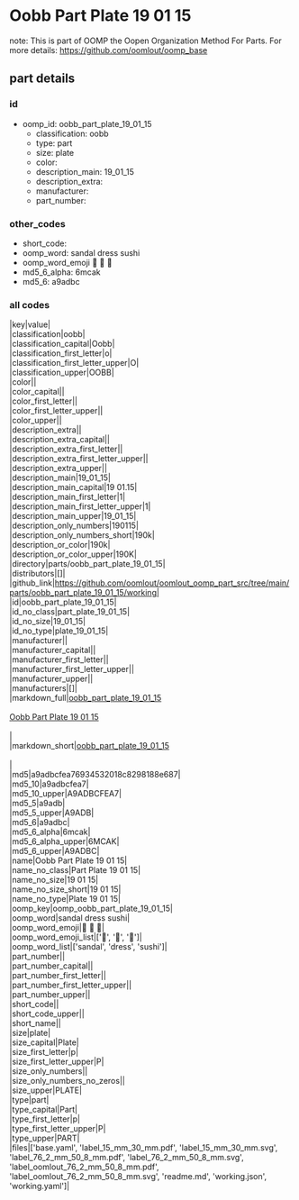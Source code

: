 # Oobb Part Plate 19 01 15  

note: This is part of OOMP the Oopen Organization Method For Parts. For more details: https://github.com/oomlout/oomp_base

##  part details





### id
* oomp_id: oobb_part_plate_19_01_15
  * classification: oobb
  * type: part
  * size: plate
  * color: 
  * description_main: 19_01_15
  * description_extra: 
  * manufacturer: 
  * part_number: 

### other_codes
* short_code: 
* oomp_word: sandal dress sushi
* oomp_word_emoji :sandal: :dress: :sushi:
* md5_6_alpha: 6mcak
* md5_6: a9adbc

### all codes 
|key|value|  
|classification|oobb|  
|classification_capital|Oobb|  
|classification_first_letter|o|  
|classification_first_letter_upper|O|  
|classification_upper|OOBB|  
|color||  
|color_capital||  
|color_first_letter||  
|color_first_letter_upper||  
|color_upper||  
|description_extra||  
|description_extra_capital||  
|description_extra_first_letter||  
|description_extra_first_letter_upper||  
|description_extra_upper||  
|description_main|19_01_15|  
|description_main_capital|19 01.15|  
|description_main_first_letter|1|  
|description_main_first_letter_upper|1|  
|description_main_upper|19_01_15|  
|description_only_numbers|190115|  
|description_only_numbers_short|190k|  
|description_or_color|190k|  
|description_or_color_upper|190K|  
|directory|parts/oobb_part_plate_19_01_15|  
|distributors|[]|  
|github_link|https://github.com/oomlout/oomlout_oomp_part_src/tree/main/parts/oobb_part_plate_19_01_15/working|  
|id|oobb_part_plate_19_01_15|  
|id_no_class|part_plate_19_01_15|  
|id_no_size|19_01_15|  
|id_no_type|plate_19_01_15|  
|manufacturer||  
|manufacturer_capital||  
|manufacturer_first_letter||  
|manufacturer_first_letter_upper||  
|manufacturer_upper||  
|manufacturers|[]|  
|markdown_full|[oobb_part_plate_19_01_15](https://github.com/oomlout/oomlout_oomp_part_src/tree/main/parts/oobb_part_plate_19_01_15/working)<br>[](https://github.com/oomlout/oomlout_oomp_part_src/tree/main/parts/oobb_part_plate_19_01_15/working)<br>[Oobb Part Plate 19 01 15](https://github.com/oomlout/oomlout_oomp_part_src/tree/main/parts/oobb_part_plate_19_01_15/working)<br><br>|  
|markdown_short|[oobb_part_plate_19_01_15](https://github.com/oomlout/oomlout_oomp_part_src/tree/main/parts/oobb_part_plate_19_01_15/working)<br><br>|  
|md5|a9adbcfea76934532018c8298188e687|  
|md5_10|a9adbcfea7|  
|md5_10_upper|A9ADBCFEA7|  
|md5_5|a9adb|  
|md5_5_upper|A9ADB|  
|md5_6|a9adbc|  
|md5_6_alpha|6mcak|  
|md5_6_alpha_upper|6MCAK|  
|md5_6_upper|A9ADBC|  
|name|Oobb Part Plate 19 01 15|  
|name_no_class|Part Plate 19 01 15|  
|name_no_size|19 01 15|  
|name_no_size_short|19 01 15|  
|name_no_type|Plate 19 01 15|  
|oomp_key|oomp_oobb_part_plate_19_01_15|  
|oomp_word|sandal dress sushi|  
|oomp_word_emoji|:sandal: :dress: :sushi:|  
|oomp_word_emoji_list|[':sandal:', ':dress:', ':sushi:']|  
|oomp_word_list|['sandal', 'dress', 'sushi']|  
|part_number||  
|part_number_capital||  
|part_number_first_letter||  
|part_number_first_letter_upper||  
|part_number_upper||  
|short_code||  
|short_code_upper||  
|short_name||  
|size|plate|  
|size_capital|Plate|  
|size_first_letter|p|  
|size_first_letter_upper|P|  
|size_only_numbers||  
|size_only_numbers_no_zeros||  
|size_upper|PLATE|  
|type|part|  
|type_capital|Part|  
|type_first_letter|p|  
|type_first_letter_upper|P|  
|type_upper|PART|  
|files|['base.yaml', 'label_15_mm_30_mm.pdf', 'label_15_mm_30_mm.svg', 'label_76_2_mm_50_8_mm.pdf', 'label_76_2_mm_50_8_mm.svg', 'label_oomlout_76_2_mm_50_8_mm.pdf', 'label_oomlout_76_2_mm_50_8_mm.svg', 'readme.md', 'working.json', 'working.yaml']|  
